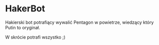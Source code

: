 # HakerBot
Hakierski bot potrafiący wywalić Pentagon w powietrze, wiedzący który Putin to oryginał. 

W  skrócie potrafi wszystko ;)
